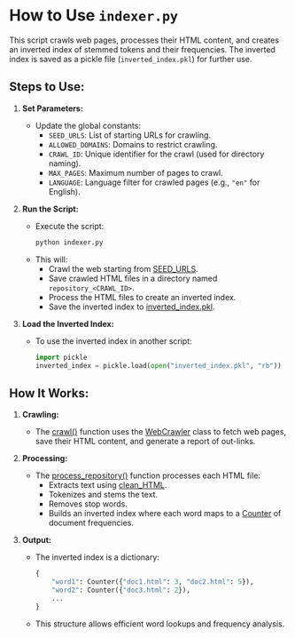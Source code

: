 # How to Use `indexer.py`

This script crawls web pages, processes their HTML content, and creates an inverted index of stemmed tokens and their frequencies. The inverted index is saved as a pickle file (`inverted_index.pkl`) for further use.

## Steps to Use:
1. **Set Parameters:**
   - Update the global constants:
     - `SEED_URLS`: List of starting URLs for crawling.
     - `ALLOWED_DOMAINS`: Domains to restrict crawling.
     - `CRAWL_ID`: Unique identifier for the crawl (used for directory naming).
     - `MAX_PAGES`: Maximum number of pages to crawl.
     - `LANGUAGE`: Language filter for crawled pages (e.g., `"en"` for English).

2. **Run the Script:**
   - Execute the script:
     ```bash
     python indexer.py
     ```
   - This will:
     - Crawl the web starting from [SEED_URLS](https://github.com/aematei/cs4250_project2/tree/main/crawl_and_index/indexer.py).
     - Save crawled HTML files in a directory named `repository_<CRAWL_ID>`.
     - Process the HTML files to create an inverted index.
     - Save the inverted index to [inverted_index.pkl](https://github.com/aematei/cs4250_project2/tree/main/crawl_and_index/indexer.py).

3. **Load the Inverted Index:**
   - To use the inverted index in another script:
     ```python
     import pickle
     inverted_index = pickle.load(open("inverted_index.pkl", "rb"))
     ```

## How It Works:
1. **Crawling:**
   - The [crawl()](https://github.com/aematei/cs4250_project2/tree/main/crawl_and_index/webcrawler.py) function uses the [WebCrawler](https://github.com/aematei/cs4250_project2/tree/main/crawl_and_index/webcrawler.py) class to fetch web pages, save their HTML content, and generate a report of out-links.

2. **Processing:**
   - The [process_repository()](https://github.com/aematei/cs4250_project2/tree/main/crawl_and_index/indexer.py) function processes each HTML file:
     - Extracts text using [clean_HTML](https://github.com/aematei/cs4250_project2/tree/main/crawl_and_index/tokenizer.py).
     - Tokenizes and stems the text.
     - Removes stop words.
     - Builds an inverted index where each word maps to a [Counter](https://github.com/aematei/cs4250_project2/tree/main/crawl_and_index/indexer.py) of document frequencies.

3. **Output:**
   - The inverted index is a dictionary:
     ```python
     {
         "word1": Counter({"doc1.html": 3, "doc2.html": 5}),
         "word2": Counter({"doc3.html": 2}),
         ...
     }
     ```
   - This structure allows efficient word lookups and frequency analysis.
